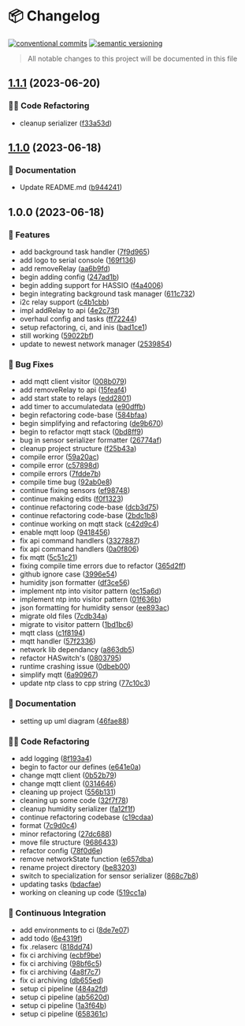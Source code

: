 # 📦 Changelog 
[![conventional commits](https://img.shields.io/badge/conventional%20commits-1.0.0-yellow.svg)](https://conventionalcommits.org)
[![semantic versioning](https://img.shields.io/badge/semantic%20versioning-2.0.0-green.svg)](https://semver.org)
> All notable changes to this project will be documented in this file

## [1.1.1](https://github.com/ZanzyTHEbar/ESP32GreenhouseTowerDIY/compare/v1.1.0...v1.1.1) (2023-06-20)


### 🧑‍💻 Code Refactoring

* cleanup serializer ([f33a53d](https://github.com/ZanzyTHEbar/ESP32GreenhouseTowerDIY/commit/f33a53db516d198f2b167e444611039c36365094))

## [1.1.0](https://github.com/ZanzyTHEbar/ESP32GreenhouseTowerDIY/compare/v1.0.0...v1.1.0) (2023-06-18)


### 📝 Documentation

* Update README.md ([b944241](https://github.com/ZanzyTHEbar/ESP32GreenhouseTowerDIY/commit/b9442412ac55b0a36576bca5d22c3aadfa2c6640))

## 1.0.0 (2023-06-18)


### 🍕 Features

* add background task handler ([7f9d965](https://github.com/ZanzyTHEbar/ESP32GreenhouseTowerDIY/commit/7f9d9652ec51188cecebfd2e776007dd5767e54a))
* add logo to serial console ([169f136](https://github.com/ZanzyTHEbar/ESP32GreenhouseTowerDIY/commit/169f136b43dbdc34171118e671f1ee006935b9f4))
* add removeRelay ([aa6b9fd](https://github.com/ZanzyTHEbar/ESP32GreenhouseTowerDIY/commit/aa6b9fdf42b4f89757626d063ef28ee81243c39f))
* begin adding config ([247ad1b](https://github.com/ZanzyTHEbar/ESP32GreenhouseTowerDIY/commit/247ad1b8340b6e50109b7cb38dd77d7dc162f690))
* begin adding support for HASSIO ([f4a4006](https://github.com/ZanzyTHEbar/ESP32GreenhouseTowerDIY/commit/f4a4006fc36a378f9ec4ef652aeb424996f39a81))
* begin integrating background task manager ([611c732](https://github.com/ZanzyTHEbar/ESP32GreenhouseTowerDIY/commit/611c732598700a5a34641902c8e5e711c8793e47))
* i2c relay support ([c4b1cbb](https://github.com/ZanzyTHEbar/ESP32GreenhouseTowerDIY/commit/c4b1cbb55e8c29d10ea52566124e868feb2827f1))
* impl addRelay to api ([4e2c73f](https://github.com/ZanzyTHEbar/ESP32GreenhouseTowerDIY/commit/4e2c73f5ceaf15676d1a19be52be850a3a7c978f))
* overhaul config and tasks ([ff72244](https://github.com/ZanzyTHEbar/ESP32GreenhouseTowerDIY/commit/ff7224402902e162c923145cfe91ff86677751ea))
* setup refactoring, ci, and inis ([bad1ce1](https://github.com/ZanzyTHEbar/ESP32GreenhouseTowerDIY/commit/bad1ce1ed972c39e2f4ed75582dfc6000104231e))
* still working ([59022bf](https://github.com/ZanzyTHEbar/ESP32GreenhouseTowerDIY/commit/59022bf026c27d1fa8b6bcfb275aec0f4755df3e))
* update to newest network manager ([2539854](https://github.com/ZanzyTHEbar/ESP32GreenhouseTowerDIY/commit/253985408ced2049fb47e36dd6fde1e0742f3db0))


### 🐛 Bug Fixes

* add  mqtt client visitor ([008b079](https://github.com/ZanzyTHEbar/ESP32GreenhouseTowerDIY/commit/008b0793ece18bd0a37ea9847559e57404752caf))
* add removeRelay to api ([15feaf4](https://github.com/ZanzyTHEbar/ESP32GreenhouseTowerDIY/commit/15feaf4829c70c66a4eb47b02abc6f7a642066d5))
* add start state to relays ([edd2801](https://github.com/ZanzyTHEbar/ESP32GreenhouseTowerDIY/commit/edd2801c6a9a63cb19ba3c8e9ec0b5e79bc07e81))
* add timer to accumulatedata ([e90dffb](https://github.com/ZanzyTHEbar/ESP32GreenhouseTowerDIY/commit/e90dffb40a55c989c338791ef1b1b8ff8b91151f))
* begin refactoring code-base ([584bfaa](https://github.com/ZanzyTHEbar/ESP32GreenhouseTowerDIY/commit/584bfaa4a164f5f6a2a31f217db52fe18ec87216))
* begin simplifying and refactoring ([de9b670](https://github.com/ZanzyTHEbar/ESP32GreenhouseTowerDIY/commit/de9b6702342b0255bb6ba55b76eb7a2769c9dcd9))
* begin to refactor mqtt stack ([0bd8ff9](https://github.com/ZanzyTHEbar/ESP32GreenhouseTowerDIY/commit/0bd8ff90b524144a5a89fcba01a43d935ebe4166))
* bug in sensor serializer formatter ([26774af](https://github.com/ZanzyTHEbar/ESP32GreenhouseTowerDIY/commit/26774af5ab9e76a8dbb24303746e92ce84d81aa9))
* cleanup project structure ([f25b43a](https://github.com/ZanzyTHEbar/ESP32GreenhouseTowerDIY/commit/f25b43a0ad60696e15e5fafdd2175d03ef090d4a))
* compile error ([59a20ac](https://github.com/ZanzyTHEbar/ESP32GreenhouseTowerDIY/commit/59a20ac7c945881f59689965ba0dd4c5813decdf))
* compile error ([c57898d](https://github.com/ZanzyTHEbar/ESP32GreenhouseTowerDIY/commit/c57898dc30a83b830c8c30cc643561f615cf4178))
* compile errors ([7fdde7b](https://github.com/ZanzyTHEbar/ESP32GreenhouseTowerDIY/commit/7fdde7bbe970b10dafe5ef1c940fdfbc5f1e67f8))
* compile time bug ([92ab0e8](https://github.com/ZanzyTHEbar/ESP32GreenhouseTowerDIY/commit/92ab0e804696751d60af7a1266743a8189cb0d1f))
* continue fixing sensors ([ef98748](https://github.com/ZanzyTHEbar/ESP32GreenhouseTowerDIY/commit/ef98748f7f96cf03727c0a6a054240d080ade9e8))
* continue making edits ([f0f1323](https://github.com/ZanzyTHEbar/ESP32GreenhouseTowerDIY/commit/f0f13238a6e6fff713a0265e0bcfe2a4fc8f7e4e))
* continue refactoring code-base ([dcb3d75](https://github.com/ZanzyTHEbar/ESP32GreenhouseTowerDIY/commit/dcb3d75798599deaa3c4a6bd21f0178e0fb71aa7))
* continue refactoring code-base ([2bdc1b8](https://github.com/ZanzyTHEbar/ESP32GreenhouseTowerDIY/commit/2bdc1b8bc0cd16e176e3e6bd1cf0368c96c52355))
* continue working on mqtt stack ([c42d9c4](https://github.com/ZanzyTHEbar/ESP32GreenhouseTowerDIY/commit/c42d9c44ec2d3325caae869295da1b01f16bf78e))
* enable mqtt loop ([9418456](https://github.com/ZanzyTHEbar/ESP32GreenhouseTowerDIY/commit/94184566956d98a0f5e28d0d27f130e73efc7507))
* fix api command handlers ([3327887](https://github.com/ZanzyTHEbar/ESP32GreenhouseTowerDIY/commit/3327887e54671d9dce614896bef62d040ebe90c0))
* fix api command handlers ([0a0f806](https://github.com/ZanzyTHEbar/ESP32GreenhouseTowerDIY/commit/0a0f806283fb1280507ef1db9538304027100541))
* fix mqtt ([5c51c21](https://github.com/ZanzyTHEbar/ESP32GreenhouseTowerDIY/commit/5c51c212548154e2690fdf2c89ba7b476a53f419))
* fixing compile time errors due to refactor ([365d2ff](https://github.com/ZanzyTHEbar/ESP32GreenhouseTowerDIY/commit/365d2ff2c6c855ba025ef2729a9592680cc635de))
* github ignore case ([3996e54](https://github.com/ZanzyTHEbar/ESP32GreenhouseTowerDIY/commit/3996e541ccd244a9a5045c793d63810bb504932a))
* humidity json formatter ([df3ce56](https://github.com/ZanzyTHEbar/ESP32GreenhouseTowerDIY/commit/df3ce56cad9ae93e9cd550c7cfeae1391fe27b2a))
* implement ntp into visitor pattern ([ec15a6d](https://github.com/ZanzyTHEbar/ESP32GreenhouseTowerDIY/commit/ec15a6d86601800e3a94d1d309765debdfac75f1))
* implement ntp into visitor pattern ([01f636b](https://github.com/ZanzyTHEbar/ESP32GreenhouseTowerDIY/commit/01f636b7d49fffe0bda718e6e8f787afa00e2d53))
* json formatting for humidity sensor ([ee893ac](https://github.com/ZanzyTHEbar/ESP32GreenhouseTowerDIY/commit/ee893ace5fce674e574a0c613f118ccdbec9c43f))
* migrate old files ([7cdb34a](https://github.com/ZanzyTHEbar/ESP32GreenhouseTowerDIY/commit/7cdb34a376593182c0bd6f17a1585d215412d722))
* migrate to visitor pattern ([1bd1bc6](https://github.com/ZanzyTHEbar/ESP32GreenhouseTowerDIY/commit/1bd1bc69e6a3cc6db1d1e1be075842b6901ee374))
* mqtt class ([c1f8194](https://github.com/ZanzyTHEbar/ESP32GreenhouseTowerDIY/commit/c1f8194c59a89c9cf42f8ab0adb4160510b2a29f))
* mqtt handler ([57f2336](https://github.com/ZanzyTHEbar/ESP32GreenhouseTowerDIY/commit/57f23365ca524200709f9045cd673a6e61a76025))
* network lib dependancy ([a863db5](https://github.com/ZanzyTHEbar/ESP32GreenhouseTowerDIY/commit/a863db5becb4ef52df80d4b6a1409ab43577338b))
* refactor HASwitch's ([0803795](https://github.com/ZanzyTHEbar/ESP32GreenhouseTowerDIY/commit/080379553b2ec23fa7202dbc2dd199198b6d17ba))
* runtime crashing issue ([0dbeb00](https://github.com/ZanzyTHEbar/ESP32GreenhouseTowerDIY/commit/0dbeb0009ba8aff0ad46a5e90c2b0022f663f13e))
* simplify mqtt ([6a90967](https://github.com/ZanzyTHEbar/ESP32GreenhouseTowerDIY/commit/6a90967a27a603a6ae651852109e3833ee938abb))
* update ntp class to cpp string ([77c10c3](https://github.com/ZanzyTHEbar/ESP32GreenhouseTowerDIY/commit/77c10c32b788e3d80dee92ff4c37dd66ca36e321))


### 📝 Documentation

* setting up uml diagram ([46fae88](https://github.com/ZanzyTHEbar/ESP32GreenhouseTowerDIY/commit/46fae88a9499d9573cb7490f974bf572ac247fec))


### 🧑‍💻 Code Refactoring

* add logging ([8f193a4](https://github.com/ZanzyTHEbar/ESP32GreenhouseTowerDIY/commit/8f193a49e6c983112ce854be5c7c40b4fba00f39))
* begin to factor our defines ([e641e0a](https://github.com/ZanzyTHEbar/ESP32GreenhouseTowerDIY/commit/e641e0a6d7df69798441ae0cb3422ea4a3643d58))
* change mqtt client ([0b52b79](https://github.com/ZanzyTHEbar/ESP32GreenhouseTowerDIY/commit/0b52b7925438cc42fe2330338bf3f2a339ef564c))
* change mqtt client ([0314646](https://github.com/ZanzyTHEbar/ESP32GreenhouseTowerDIY/commit/0314646071b6887822d493dd5a0d7f475997d083))
* cleaning up project ([556b131](https://github.com/ZanzyTHEbar/ESP32GreenhouseTowerDIY/commit/556b13148539f271018cc8a0223dab23e9232e92))
* cleaning up some code ([32f7f78](https://github.com/ZanzyTHEbar/ESP32GreenhouseTowerDIY/commit/32f7f783e8e50064346792648b0ae970890f394a))
* cleanup humidity serializer ([fa12f1f](https://github.com/ZanzyTHEbar/ESP32GreenhouseTowerDIY/commit/fa12f1f6bb62a6a710698b5daa184df1868198b0))
* continue refactoring codebase ([c19cdaa](https://github.com/ZanzyTHEbar/ESP32GreenhouseTowerDIY/commit/c19cdaa794817658802f144bca5092660d83dd98))
* format ([7c9d0c4](https://github.com/ZanzyTHEbar/ESP32GreenhouseTowerDIY/commit/7c9d0c4aa561fe973a31b7a1eabc7af016cb065a))
* minor refactoring ([27dc688](https://github.com/ZanzyTHEbar/ESP32GreenhouseTowerDIY/commit/27dc688cc55856ee1f4ea10f6834cf58fa7f1684))
* move file structure ([9686433](https://github.com/ZanzyTHEbar/ESP32GreenhouseTowerDIY/commit/9686433bc97b8b087e833f835c4637797c870f43))
* refactor config ([78f0d6e](https://github.com/ZanzyTHEbar/ESP32GreenhouseTowerDIY/commit/78f0d6ea3db36369b0e36a4646da9d2f4837b638))
* remove networkState function ([e657dba](https://github.com/ZanzyTHEbar/ESP32GreenhouseTowerDIY/commit/e657dba58dc2aa7cce9036f65f8fe97e77e7cead))
* rename project directory ([be83203](https://github.com/ZanzyTHEbar/ESP32GreenhouseTowerDIY/commit/be83203ec80870f751e74649f8f8486c7c50b1bf))
* switch to specialization for sensor serializer ([868c7b8](https://github.com/ZanzyTHEbar/ESP32GreenhouseTowerDIY/commit/868c7b81d79d07dc434cd3184d5f2448f0c7cc6e))
* updating tasks ([bdacfae](https://github.com/ZanzyTHEbar/ESP32GreenhouseTowerDIY/commit/bdacfae8395808c8307538807a23319a0802dc0f))
* working on cleaning up code ([519cc1a](https://github.com/ZanzyTHEbar/ESP32GreenhouseTowerDIY/commit/519cc1a02d1d3f2b82dbadd64f2a1f9cfab31869))


### 🔁 Continuous Integration

* add environments to ci ([8de7e07](https://github.com/ZanzyTHEbar/ESP32GreenhouseTowerDIY/commit/8de7e07b6fbd442c9572beed04647415daf28b34))
* add todo ([6e4319f](https://github.com/ZanzyTHEbar/ESP32GreenhouseTowerDIY/commit/6e4319fe2e0d0dc310e13d7eb36a292b6c97a207))
* fix .relaserc ([818dd74](https://github.com/ZanzyTHEbar/ESP32GreenhouseTowerDIY/commit/818dd7404fc5c20b7a4140e1489bfc77333be8ef))
* fix ci archiving ([ecbf9be](https://github.com/ZanzyTHEbar/ESP32GreenhouseTowerDIY/commit/ecbf9be1a3423138f5c03c34ec0f3d2b0a7f89a2))
* fix ci archiving ([98bf6c5](https://github.com/ZanzyTHEbar/ESP32GreenhouseTowerDIY/commit/98bf6c528554d44570e8d0d65ebc6012fc912e98))
* fix ci archiving ([4a8f7c7](https://github.com/ZanzyTHEbar/ESP32GreenhouseTowerDIY/commit/4a8f7c7c11025cbb7c9ea4ad79adc9aed4ed1848))
* fix ci archiving ([db655ed](https://github.com/ZanzyTHEbar/ESP32GreenhouseTowerDIY/commit/db655edebd734e742322cf00818c3506d11520a9))
* setup ci pipeline ([484a2fd](https://github.com/ZanzyTHEbar/ESP32GreenhouseTowerDIY/commit/484a2fd2d66bc6ae4e30399550d0460500a729a3))
* setup ci pipeline ([ab5620d](https://github.com/ZanzyTHEbar/ESP32GreenhouseTowerDIY/commit/ab5620d3c29f631d47e450a37e2f4eae48a5923a))
* setup ci pipeline ([1a3f64b](https://github.com/ZanzyTHEbar/ESP32GreenhouseTowerDIY/commit/1a3f64b15beba70a4255e07a430656b16c5ec60a))
* setup ci pipeline ([658361c](https://github.com/ZanzyTHEbar/ESP32GreenhouseTowerDIY/commit/658361c78b55be2d5e40dc3f17d3576900d96c7f))
